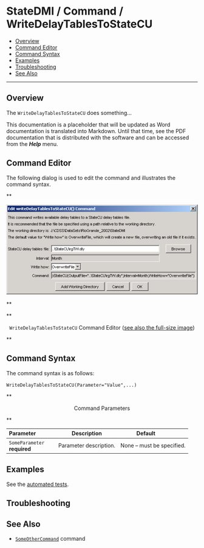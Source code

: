 # StateDMI / Command / WriteDelayTablesToStateCU #

* [Overview](#overview)
* [Command Editor](#command-editor)
* [Command Syntax](#command-syntax)
* [Examples](#examples)
* [Troubleshooting](#troubleshooting)
* [See Also](#see-also)

-------------------------

## Overview ##

The `WriteDelayTablesToStateCU` does something...

This documentation is a placeholder that will be updated as Word documentation is translated into Markdown.
Until that time, see the PDF documentation that is distributed with the software and can be accessed
from the ***Help*** menu.

## Command Editor ##

The following dialog is used to edit the command and illustrates the command syntax.

**<p style="text-align: center;">
![WriteDelayTablesToStateCU](WriteDelayTablesToStateCU.png)
</p>**

**<p style="text-align: center;">
`WriteDelayTablesToStateCU` Command Editor (<a href="../WriteDelayTablesToStateCU.png">see also the full-size image</a>)
</p>**

## Command Syntax ##

The command syntax is as follows:

```text
WriteDelayTablesToStateCU(Parameter="Value",...)
```
**<p style="text-align: center;">
Command Parameters
</p>**

| **Parameter**&nbsp;&nbsp;&nbsp;&nbsp;&nbsp;&nbsp;&nbsp;&nbsp;&nbsp;&nbsp;&nbsp;&nbsp; | **Description** | **Default**&nbsp;&nbsp;&nbsp;&nbsp;&nbsp;&nbsp;&nbsp;&nbsp;&nbsp;&nbsp; |
| --------------|-----------------|----------------- |
|`SomeParameter`<br>**required**|Parameter description.|None – must be specified.|

## Examples ##

See the [automated tests](https://github.com/OpenCDSS/cdss-app-statedmi-test/tree/master/test/regression/commands/WriteDelayTablesToStateCU).

## Troubleshooting ##

## See Also ##

* [`SomeOtherCommand`](../SomeOtherCommand/SomeOtherCommand) command

